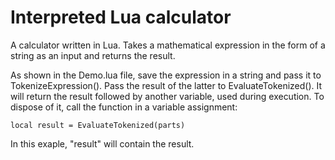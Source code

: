 # Interpreted Lua calculator
A calculator written in Lua. Takes a mathematical expression in the form of a string as an input and returns the result.

As shown in the Demo.lua file, save the expression in a string and pass it to TokenizeExpression().
Pass the result of the latter to EvaluateTokenized(). It will return the result followed by another variable, used during execution.
To dispose of it, call the function in a variable assignment:
```local parts = TokenizeExpression(expression)
local result = EvaluateTokenized(parts)
```
In this exaple, "result" will contain the result.
